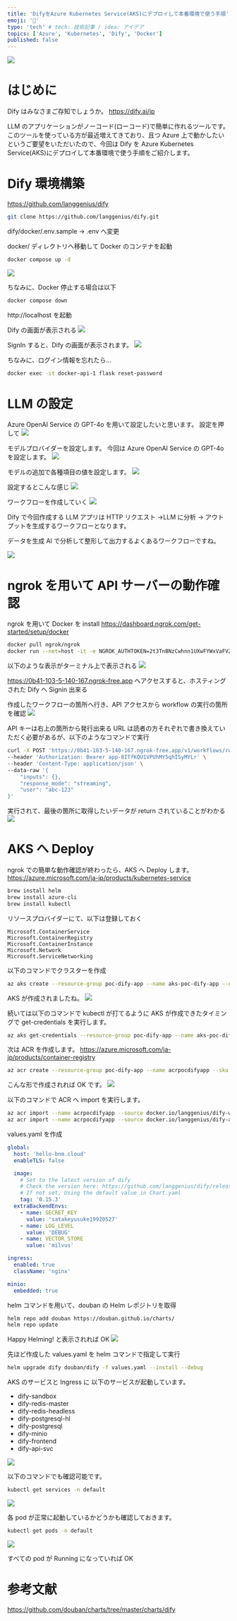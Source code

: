```yaml
---
title: 'DifyをAzure Kubernetes Service(AKS)にデプロイして本番環境で使う手順'
emoji: '🚢'
type: 'tech' # tech: 技術記事 / idea: アイデア
topics: ['Azure', 'Kubernetes', 'Dify', 'Docker']
published: false
---
```


![](https://storage.googleapis.com/zenn-user-upload/296104da0c4f-20250215.png)

# はじめに

Dify はみなさまご存知でしょうか。
https://dify.ai/jp

LLM のアプリケーションがノーコード(ローコード)で簡単に作れるツールです。
このツールを使っている方が最近増えてきており、且つ Azure 上で動かしたいというご要望をいただいたので、今回は Dify を Azure Kubernetes Service(AKS)にデプロイして本番環境で使う手順をご紹介します。

# Dify 環境構築

https://github.com/langgenius/dify

```bash
git clone https://github.com/langgenius/dify.git
```

dify/docker/.env.sample → .env へ変更

docker/ ディレクトリへ移動して Docker のコンテナを起動

```bash
docker compose up -d
```

![](https://storage.googleapis.com/zenn-user-upload/e9ec55f79420-20250214.png)

ちなみに、Docker 停止する場合は以下

```bash
docker compose down
```

http://localhost を起動

Dify の画面が表示される
![](https://storage.googleapis.com/zenn-user-upload/7a2fa7c950b2-20250214.png)

SignIn すると、Dify の画面が表示されます。
![](https://storage.googleapis.com/zenn-user-upload/7439bcaf08c8-20250214.png)

ちなみに、ログイン情報を忘れたら...

```bash
docker exec -it docker-api-1 flask reset-password
```

# LLM の設定

Azure OpenAI Service の GPT-4o を用いて設定したいと思います。
設定を押して
![](https://storage.googleapis.com/zenn-user-upload/8003cd77f015-20250214.png)

モデルプロバイダーを設定します。
今回は Azure OpenAI Service の GPT-4o を設定します。
![](https://storage.googleapis.com/zenn-user-upload/af41e033e331-20250214.png)

モデルの追加で各種項目の値を設定します。
![](https://storage.googleapis.com/zenn-user-upload/5479b79b217f-20250214.png)

設定するとこんな感じ
![](https://storage.googleapis.com/zenn-user-upload/c365a0c35cad-20250214.png)

ワークフローを作成していく
![](https://storage.googleapis.com/zenn-user-upload/88c5726a97c1-20250214.png)

Dify で今回作成する LLM アプリは HTTP リクエスト →LLM に分析 → アウトプットを生成するワークフローとなります。

データを生成 AI で分析して整形して出力するよくあるワークフローですね。

![](https://storage.googleapis.com/zenn-user-upload/b1b63fe47d98-20250214.png)

# ngrok を用いて API サーバーの動作確認

ngrok を用いて Docker を install
https://dashboard.ngrok.com/get-started/setup/docker

```bash
docker pull ngrok/ngrok
docker run --net=host -it -e NGROK_AUTHTOKEN=2t3TnBNzCwhnn1UXwFYWxVaFV2l_56nrCnhCSjx3T4jhX7bzC ngrok/ngrok:latest http 80
```

以下のような表示がターミナル上で表示される
![](https://storage.googleapis.com/zenn-user-upload/dfbd96a0ba02-20250215.png)

https://0b41-103-5-140-167.ngrok-free.app へアクセスすると、ホスティングされた Dify へ Signin 出来る

作成したワークフローの箇所へ行き、API アクセスから workflow の実行の箇所を確認
![](https://storage.googleapis.com/zenn-user-upload/0427a5bc8d10-20250215.png)

API キーは右上の箇所から発行出来る
URL は読者の方それぞれで書き換えていただく必要があるが、以下のようなコマンドで実行

```bash
curl -X POST 'https://0b41-103-5-140-167.ngrok-free.app/v1/workflows/run' \
--header 'Authorization: Bearer app-8ITfKQU1VPUhMY5qhISyMYLr' \
--header 'Content-Type: application/json' \
--data-raw '{
    "inputs": {},
    "response_mode": "streaming",
    "user": "abc-123"
}'
```

実行されて、最後の箇所に取得したいデータが return されていることがわかる
![](https://storage.googleapis.com/zenn-user-upload/94505850f309-20250215.png)

# AKS へ Deploy

ngrok での簡単な動作確認が終わったら、AKS へ Deploy します。
https://azure.microsoft.com/ja-jp/products/kubernetes-service

```bash
brew install helm
brew install azure-cli
brew install kubectl
```

リソースプロバイダーにて、以下は登録しておく

```
Microsoft.ContainerService
Microsoft.ContainerRegistry
Microsoft.ContainerInstance
Microsoft.Network
Microsoft.ServiceNetworking
```

以下のコマンドでクラスターを作成

```bash
az aks create --resource-group poc-dify-app --name aks-poc-dify-app --node-count 1 --enable-addons http_application_routing --generate-ssh-keys
```

AKS が作成されましたね。
![](https://storage.googleapis.com/zenn-user-upload/93e2ce1e7a31-20250215.png)

続いては以下のコマンドで kubectl が打てるように AKS が作成できたタイミングで get-credentials を実行します。

```bash
az aks get-credentials --resource-group poc-dify-app --name aks-poc-dify-app
```

次は ACR を作成します。
https://azure.microsoft.com/ja-jp/products/container-registry

```bash
az acr create --resource-group poc-dify-app --name acrpocdifyapp --sku Basic
```

こんな形で作成されれば OK です。
![](https://storage.googleapis.com/zenn-user-upload/bb4f9a3f1e31-20250215.png)

以下のコマンドで ACR へ import を実行します。

```bash
az acr import --name acrpocdifyapp --source docker.io/langgenius/dify-web --image dify-web:latest
az acr import --name acrpocdifyapp --source docker.io/langgenius/dify-api --image dify-api:latest
```

values.yaml を作成

```yaml
global:
  host: 'hello-bnm.cloud'
  enableTLS: false

  image:
    # Set to the latest version of dify
    # Check the version here: https://github.com/langgenius/dify/releases
    # If not set, Using the default value in Chart.yaml
    tag: '0.15.3'
  extraBackendEnvs:
    - name: SECRET_KEY
      value: 'satakeyusuke19920527'
    - name: LOG_LEVEL
      value: 'DEBUG'
    - name: VECTOR_STORE
      value: 'milvus'

ingress:
  enabled: true
  className: 'nginx'

minio:
  embedded: true
```

helm コマンドを用いて、douban の Helm レポジトリを取得

```bash
helm repo add douban https://douban.github.io/charts/
helm repo update
```

Happy Helming! と表示されれば OK
![](https://storage.googleapis.com/zenn-user-upload/f5f882efae15-20250215.png)

先ほど作成した values.yaml を helm コマンドで指定して実行

```bash
helm upgrade dify douban/dify -f values.yaml --install --debug
```

AKS のサービスと Ingress に
以下のサービスが起動しています。

- dify-sandbox
- dify-redis-master
- dify-redis-headless
- dify-postgresql-hl
- dify-postgresql
- dify-minio
- dify-frontend
- dify-api-svc

![](https://storage.googleapis.com/zenn-user-upload/ce0d26346958-20250215.png)

以下のコマンドでも確認可能です。

```bash
kubectl get services -n default
```

![](https://storage.googleapis.com/zenn-user-upload/73d016ea0da9-20250215.png)

各 pod が正常に起動しているかどうかも確認しておきます。

```bash
kubectl get pods -n default
```

![](https://storage.googleapis.com/zenn-user-upload/3295becdf2e1-20250215.png)

すべての pod が Running になっていれば OK

# 参考文献

https://github.com/douban/charts/tree/master/charts/dify
